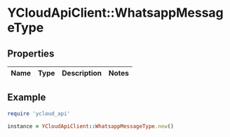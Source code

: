 # YCloudApiClient::WhatsappMessageType

## Properties

| Name | Type | Description | Notes |
| ---- | ---- | ----------- | ----- |

## Example

```ruby
require 'ycloud_api'

instance = YCloudApiClient::WhatsappMessageType.new()
```

